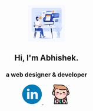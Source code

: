 
<div align="center">
  <img src="https://github.com/tripathi-abhishek/Projects/blob/master/developer.svg" style="width:100px; height:100px">
  <p><h2>Hi, I'm Abhishek.</h2></p>
  <p><h3>a web designer & developer</h3></p>
  <a class="social" href="https://www.linkedin.com/in/abhishek--tripathi/">
      <img src="https://github.com/tripathi-abhishek/Projects/blob/master/linkedin.svg" alt="linkedin">  
   </a>
   <a class="social" href="https://tripathi-abhishek.github.io/">
     <img src="https://github.com/tripathi-abhishek/Projects/blob/master/icon%20(1).svg" alt="website" style="margin-left:20px">
   </a>
   </div> 
